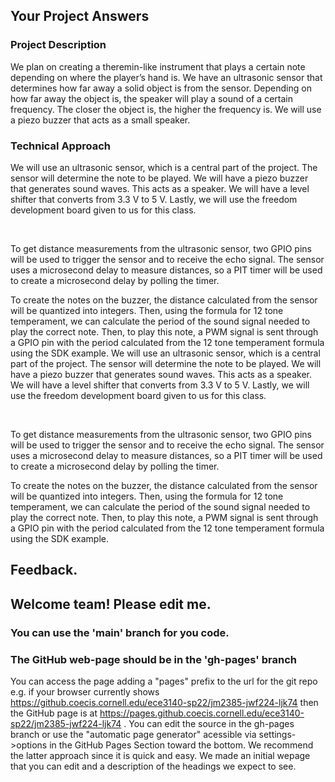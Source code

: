 ## Your Project Answers

### Project Description

We plan on creating a theremin-like instrument that plays a certain note depending on where the player’s hand is. We have an ultrasonic sensor that determines how far away a solid object is from the sensor. Depending on how far away the object is, the speaker will play a sound of a certain frequency. The closer the object is, the higher the frequency is. We will use a piezo buzzer that acts as a small speaker. 
### Technical Approach

We will use an ultrasonic sensor, which is a central part of the project. The sensor will determine the note to be played. We will have a piezo buzzer that generates sound waves. This acts as a speaker. We will have a level shifter that converts from 3.3 V to 5 V. Lastly, we will use the freedom development board given to us for this class. 

 

To get distance measurements from the ultrasonic sensor, two GPIO pins will be used to trigger the sensor and to receive the echo signal. The sensor uses a microsecond delay to measure distances, so a PIT timer will be used to create a microsecond delay by polling the timer. 

To create the notes on the buzzer, the distance calculated from the sensor will be quantized into integers. Then, using the formula for 12 tone temperament, we can calculate the period of the sound signal needed to play the correct note. Then, to play this note, a PWM signal is sent through a GPIO pin with the period calculated from the 12 tone temperament formula using the SDK example.
We will use an ultrasonic sensor, which is a central part of the project. The sensor will determine the note to be played. We will have a piezo buzzer that generates sound waves. This acts as a speaker. We will have a level shifter that converts from 3.3 V to 5 V. Lastly, we will use the freedom development board given to us for this class. 

 

To get distance measurements from the ultrasonic sensor, two GPIO pins will be used to trigger the sensor and to receive the echo signal. The sensor uses a microsecond delay to measure distances, so a PIT timer will be used to create a microsecond delay by polling the timer. 

To create the notes on the buzzer, the distance calculated from the sensor will be quantized into integers. Then, using the formula for 12 tone temperament, we can calculate the period of the sound signal needed to play the correct note. Then, to play this note, a PWM signal is sent through a GPIO pin with the period calculated from the 12 tone temperament formula using the SDK example.

## Feedback.

## Welcome team! Please edit me.
### You can use the 'main' branch for you code.
### The GitHub web-page should be in the 'gh-pages' branch
You can access the page adding a "pages" prefix to the url for the git repo e.g. if your browser currently shows https://github.coecis.cornell.edu/ece3140-sp22/jm2385-jwf224-ljk74 then the GitHub page is at https://pages.github.coecis.cornell.edu/ece3140-sp22/jm2385-jwf224-ljk74 . You can edit the source in the gh-pages branch or use the "automatic page generator" acessible via settings->options in the GitHub Pages Section toward the bottom. We recommend the latter approach since it is quick and easy. We made an initial wepage that you can edit and a description of the headings we expect to see.